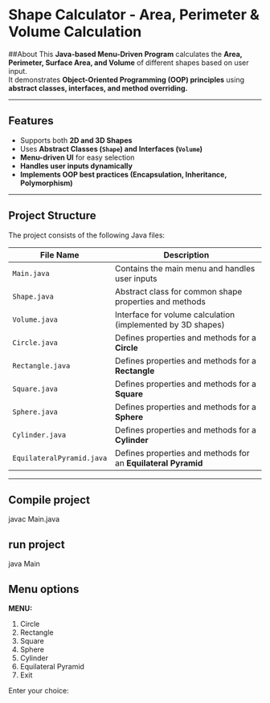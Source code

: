 # Shape Calculator - Area, Perimeter & Volume Calculation

##About
This **Java-based Menu-Driven Program** calculates the **Area, Perimeter, Surface Area, and Volume** of different shapes based on user input.  
It demonstrates **Object-Oriented Programming (OOP) principles** using **abstract classes, interfaces, and method overriding.**  

---

## Features
- Supports both **2D and 3D Shapes**  
- Uses **Abstract Classes (`Shape`) and Interfaces (`Volume`)**  
- **Menu-driven UI** for easy selection  
- **Handles user inputs dynamically**  
- **Implements OOP best practices (Encapsulation, Inheritance, Polymorphism)**  

---

## Project Structure
The project consists of the following Java files:

| File Name | Description |
|-----------|------------|
| `Main.java` | Contains the main menu and handles user inputs |
| `Shape.java` | Abstract class for common shape properties and methods |
| `Volume.java` | Interface for volume calculation (implemented by 3D shapes) |
| `Circle.java` | Defines properties and methods for a **Circle** |
| `Rectangle.java` | Defines properties and methods for a **Rectangle** |
| `Square.java` | Defines properties and methods for a **Square** |
| `Sphere.java` | Defines properties and methods for a **Sphere** |
| `Cylinder.java` | Defines properties and methods for a **Cylinder** |
| `EquilateralPyramid.java` | Defines properties and methods for an **Equilateral Pyramid** |

---
## Compile project
javac Main.java

## run project
java Main

## Menu options
**MENU:**
1. Circle
2. Rectangle
3. Square
4. Sphere
5. Cylinder
6. Equilateral Pyramid
7. Exit

Enter your choice:


